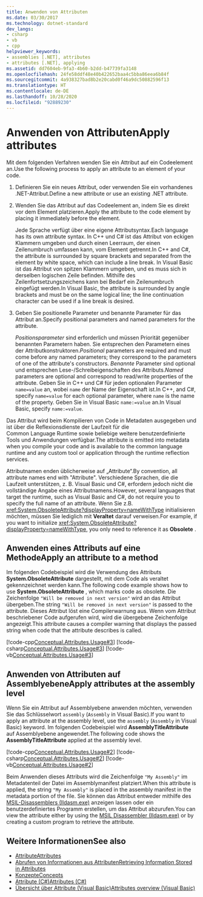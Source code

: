 ```yaml
---
title: Anwenden von Attributen
ms.date: 03/30/2017
ms.technology: dotnet-standard
dev_langs:
- csharp
- vb
- cpp
helpviewer_keywords:
- assemblies [.NET], attributes
- attributes [.NET], applying
ms.assetid: dd7604eb-9fa3-4b60-b2dd-b47739fa3148
ms.openlocfilehash: 24fe58ddf48e40b422652baa4c5bba86eea6b84f
ms.sourcegitcommit: 4a938327bad8b2e20cabd0f46a9dc50882596f13
ms.translationtype: HT
ms.contentlocale: de-DE
ms.lasthandoff: 10/28/2020
ms.locfileid: "92889230"
---
```

# <a name="apply-attributes"></a><span data-ttu-id="3a2c8-102">Anwenden von Attributen</span><span class="sxs-lookup"><span data-stu-id="3a2c8-102">Apply attributes</span></span>

<span data-ttu-id="3a2c8-103">Mit dem folgenden Verfahren wenden Sie ein Attribut auf ein Codeelement an.</span><span class="sxs-lookup"><span data-stu-id="3a2c8-103">Use the following process to apply an attribute to an element of your code.</span></span>

1. <span data-ttu-id="3a2c8-104">Definieren Sie ein neues Attribut, oder verwenden Sie ein vorhandenes .NET-Attribut.</span><span class="sxs-lookup"><span data-stu-id="3a2c8-104">Define a new attribute or use an existing .NET attribute.</span></span>

2. <span data-ttu-id="3a2c8-105">Wenden Sie das Attribut auf das Codeelement an, indem Sie es direkt vor dem Element platzieren.</span><span class="sxs-lookup"><span data-stu-id="3a2c8-105">Apply the attribute to the code element by placing it immediately before the element.</span></span>

     <span data-ttu-id="3a2c8-106">Jede Sprache verfügt über eine eigene Attributsyntax.</span><span class="sxs-lookup"><span data-stu-id="3a2c8-106">Each language has its own attribute syntax.</span></span> <span data-ttu-id="3a2c8-107">In C++ und C# ist das Attribut von eckigen Klammern umgeben und durch einen Leerraum, der einen Zeilenumbruch umfassen kann, vom Element getrennt.</span><span class="sxs-lookup"><span data-stu-id="3a2c8-107">In C++ and C#, the attribute is surrounded by square brackets and separated from the element by white space, which can include a line break.</span></span> <span data-ttu-id="3a2c8-108">In Visual Basic ist das Attribut von spitzen Klammern umgeben, und es muss sich in derselben logischen Zeile befinden. Mithilfe des Zeilenfortsetzungszeichens kann bei Bedarf ein Zeilenumbruch eingefügt werden.</span><span class="sxs-lookup"><span data-stu-id="3a2c8-108">In Visual Basic, the attribute is surrounded by angle brackets and must be on the same logical line; the line continuation character can be used if a line break is desired.</span></span>

3. <span data-ttu-id="3a2c8-109">Geben Sie positionelle Parameter und benannte Parameter für das Attribut an.</span><span class="sxs-lookup"><span data-stu-id="3a2c8-109">Specify positional parameters and named parameters for the attribute.</span></span>

     <span data-ttu-id="3a2c8-110">*Positionsparameter* sind erforderlich und müssen Priorität gegenüber benannten Parametern haben. Sie entsprechen den Parametern eines der Attributkonstruktoren.</span><span class="sxs-lookup"><span data-stu-id="3a2c8-110">*Positional* parameters are required and must come before any named parameters; they correspond to the parameters of one of the attribute's constructors.</span></span> <span data-ttu-id="3a2c8-111">*Benannte* Parameter sind optional und entsprechen Lese-/Schreibeigenschaften des Attributs.</span><span class="sxs-lookup"><span data-stu-id="3a2c8-111">*Named* parameters are optional and correspond to read/write properties of the attribute.</span></span> <span data-ttu-id="3a2c8-112">Geben Sie in C++ und C# für jeden optionalen Parameter `name=value` an, wobei `name` der Name der Eigenschaft ist.</span><span class="sxs-lookup"><span data-stu-id="3a2c8-112">In C++, and C#, specify `name=value` for each optional parameter, where `name` is the name of the property.</span></span> <span data-ttu-id="3a2c8-113">Geben Sie in Visual Basic `name:=value` an.</span><span class="sxs-lookup"><span data-stu-id="3a2c8-113">In Visual Basic, specify `name:=value`.</span></span>

 <span data-ttu-id="3a2c8-114">Das Attribut wird beim Kompilieren von Code in Metadaten ausgegeben und ist über die Reflexionsdienste der Laufzeit für die Common Language Runtime sowie beliebige weitere benutzerdefinierte Tools und Anwendungen verfügbar.</span><span class="sxs-lookup"><span data-stu-id="3a2c8-114">The attribute is emitted into metadata when you compile your code and is available to the common language runtime and any custom tool or application through the runtime reflection services.</span></span>

 <span data-ttu-id="3a2c8-115">Attributnamen enden üblicherweise auf „Attribute“.</span><span class="sxs-lookup"><span data-stu-id="3a2c8-115">By convention, all attribute names end with "Attribute".</span></span> <span data-ttu-id="3a2c8-116">Verschiedene Sprachen, die die Laufzeit unterstützen, z. B. Visual Basic und C#, erfordern jedoch nicht die vollständige Angabe eines Attributnamens.</span><span class="sxs-lookup"><span data-stu-id="3a2c8-116">However, several languages that target the runtime, such as Visual Basic and C#, do not require you to specify the full name of an attribute.</span></span> <span data-ttu-id="3a2c8-117">Wenn Sie z.B. <xref:System.ObsoleteAttribute?displayProperty=nameWithType> initialisieren möchten, müssen Sie lediglich mit **Veraltet** darauf verweisen.</span><span class="sxs-lookup"><span data-stu-id="3a2c8-117">For example, if you want to initialize <xref:System.ObsoleteAttribute?displayProperty=nameWithType>, you only need to reference it as **Obsolete** .</span></span>

## <a name="apply-an-attribute-to-a-method"></a><span data-ttu-id="3a2c8-118">Anwenden eines Attributs auf eine Methode</span><span class="sxs-lookup"><span data-stu-id="3a2c8-118">Apply an attribute to a method</span></span>

 <span data-ttu-id="3a2c8-119">Im folgenden Codebeispiel wird die Verwendung des Attributs **System.ObsoleteAttribute** dargestellt, mit dem Code als veraltet gekennzeichnet werden kann.</span><span class="sxs-lookup"><span data-stu-id="3a2c8-119">The following code example shows how to use **System.ObsoleteAttribute** , which marks code as obsolete.</span></span> <span data-ttu-id="3a2c8-120">Die Zeichenfolge `"Will be removed in next version"` wird an das Attribut übergeben.</span><span class="sxs-lookup"><span data-stu-id="3a2c8-120">The string `"Will be removed in next version"` is passed to the attribute.</span></span> <span data-ttu-id="3a2c8-121">Dieses Attribut löst eine Compilerwarnung aus. Wenn vom Attribut beschriebener Code aufgerufen wird, wird die übergebene Zeichenfolge angezeigt.</span><span class="sxs-lookup"><span data-stu-id="3a2c8-121">This attribute causes a compiler warning that displays the passed string when code that the attribute describes is called.</span></span>

 [!code-cpp[Conceptual.Attributes.Usage#3](../../../samples/snippets/cpp/VS_Snippets_CLR/conceptual.attributes.usage/cpp/source1.cpp#3)]
 [!code-csharp[Conceptual.Attributes.Usage#3](../../../samples/snippets/csharp/VS_Snippets_CLR/conceptual.attributes.usage/cs/source1.cs#3)]
 [!code-vb[Conceptual.Attributes.Usage#3](../../../samples/snippets/visualbasic/VS_Snippets_CLR/conceptual.attributes.usage/vb/source1.vb#3)]

## <a name="apply-attributes-at-the-assembly-level"></a><span data-ttu-id="3a2c8-122">Anwenden von Attributen auf Assemblyebene</span><span class="sxs-lookup"><span data-stu-id="3a2c8-122">Apply attributes at the assembly level</span></span>

 <span data-ttu-id="3a2c8-123">Wenn Sie ein Attribut auf Assemblyebene anwenden möchten, verwenden Sie das Schlüsselwort `assembly` (`Assembly` in Visual Basic).</span><span class="sxs-lookup"><span data-stu-id="3a2c8-123">If you want to apply an attribute at the assembly level, use the `assembly` (`Assembly` in Visual Basic) keyword.</span></span> <span data-ttu-id="3a2c8-124">Im folgenden Codebeispiel wird **AssemblyTitleAttribute** auf Assemblyebene angewendet.</span><span class="sxs-lookup"><span data-stu-id="3a2c8-124">The following code shows the **AssemblyTitleAttribute** applied at the assembly level.</span></span>

 [!code-cpp[Conceptual.Attributes.Usage#2](../../../samples/snippets/cpp/VS_Snippets_CLR/conceptual.attributes.usage/cpp/source1.cpp#2)]
 [!code-csharp[Conceptual.Attributes.Usage#2](../../../samples/snippets/csharp/VS_Snippets_CLR/conceptual.attributes.usage/cs/source1.cs#2)]
 [!code-vb[Conceptual.Attributes.Usage#2](../../../samples/snippets/visualbasic/VS_Snippets_CLR/conceptual.attributes.usage/vb/source1.vb#2)]

 <span data-ttu-id="3a2c8-125">Beim Anwenden dieses Attributs wird die Zeichenfolge `"My Assembly"` im Metadatenteil der Datei im Assemblymanifest platziert.</span><span class="sxs-lookup"><span data-stu-id="3a2c8-125">When this attribute is applied, the string `"My Assembly"` is placed in the assembly manifest in the metadata portion of the file.</span></span> <span data-ttu-id="3a2c8-126">Sie können das Attribut entweder mithilfe des [MSIL-Disassemblers (Ildasm.exe)](../../framework/tools/ildasm-exe-il-disassembler.md) anzeigen lassen oder ein benutzerdefiniertes Programm erstellen, um das Attribut abzurufen.</span><span class="sxs-lookup"><span data-stu-id="3a2c8-126">You can view the attribute either by using the [MSIL Disassembler (Ildasm.exe)](../../framework/tools/ildasm-exe-il-disassembler.md) or by creating a custom program to retrieve the attribute.</span></span>

## <a name="see-also"></a><span data-ttu-id="3a2c8-127">Weitere Informationen</span><span class="sxs-lookup"><span data-stu-id="3a2c8-127">See also</span></span>

- [<span data-ttu-id="3a2c8-128">Attribute</span><span class="sxs-lookup"><span data-stu-id="3a2c8-128">Attributes</span></span>](index.md)
- [<span data-ttu-id="3a2c8-129">Abrufen von Informationen aus Attributen</span><span class="sxs-lookup"><span data-stu-id="3a2c8-129">Retrieving Information Stored in Attributes</span></span>](retrieving-information-stored-in-attributes.md)
- [<span data-ttu-id="3a2c8-130">Konzepte</span><span class="sxs-lookup"><span data-stu-id="3a2c8-130">Concepts</span></span>](/cpp/windows/attributed-programming-concepts)
- [<span data-ttu-id="3a2c8-131">Attribute (C#)</span><span class="sxs-lookup"><span data-stu-id="3a2c8-131">Attributes (C#)</span></span>](../../csharp/programming-guide/concepts/attributes/index.md)
- [<span data-ttu-id="3a2c8-132">Übersicht über Attribute (Visual Basic)</span><span class="sxs-lookup"><span data-stu-id="3a2c8-132">Attributes overview (Visual Basic)</span></span>](../../visual-basic/programming-guide/concepts/attributes/index.md)
